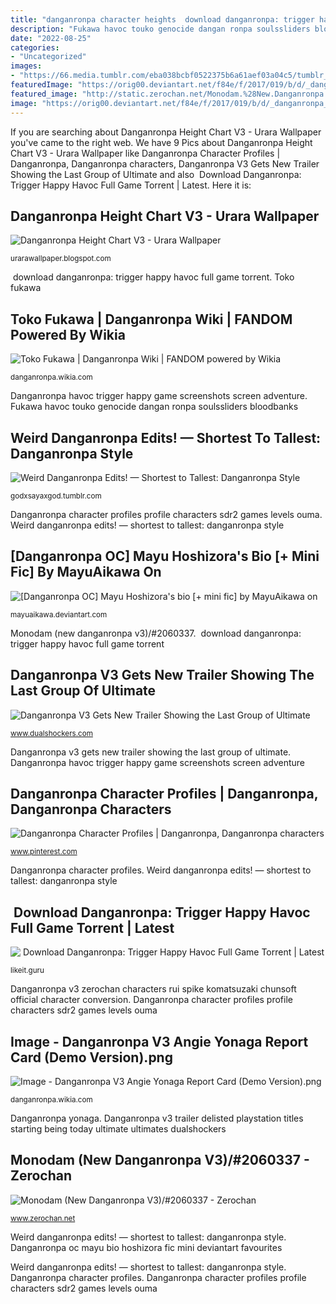```yaml
---
title: "danganronpa character heights ️ download danganronpa: trigger happy havoc full game torrent"
description: "Fukawa havoc touko genocide dangan ronpa soulssliders bloodbanks"
date: "2022-08-25"
categories:
- "Uncategorized"
images:
- "https://66.media.tumblr.com/eba038bcbf0522375b6a61aef03a04c5/tumblr_ooqlzg3Csc1vg0k81o1_1280.png"
featuredImage: "https://orig00.deviantart.net/f84e/f/2017/019/b/d/_danganronpa_oc__mayu_hoshizora_s_bio____mini_fic__by_mayuaikawa-davzu7u.png"
featured_image: "http://static.zerochan.net/Monodam.%28New.Danganronpa.V3%29.full.2060337.jpg"
image: "https://orig00.deviantart.net/f84e/f/2017/019/b/d/_danganronpa_oc__mayu_hoshizora_s_bio____mini_fic__by_mayuaikawa-davzu7u.png"
---
```


If you are searching about Danganronpa Height Chart V3 - Urara Wallpaper you've came to the right web. We have 9 Pics about Danganronpa Height Chart V3 - Urara Wallpaper like Danganronpa Character Profiles | Danganronpa, Danganronpa characters, Danganronpa V3 Gets New Trailer Showing the Last Group of Ultimate and also ️ Download Danganronpa: Trigger Happy Havoc Full Game Torrent | Latest. Here it is:

## Danganronpa Height Chart V3 - Urara Wallpaper

![Danganronpa Height Chart V3 - Urara Wallpaper](https://pm1.narvii.com/7021/7e775f166dadad1439d262265d1b16f1c9365b86r1-1064-1738v2_hq.jpg "[danganronpa oc] mayu hoshizora&#039;s bio [+ mini fic] by mayuaikawa on")

<small>urarawallpaper.blogspot.com</small>

️ download danganronpa: trigger happy havoc full game torrent. Toko fukawa

## Toko Fukawa | Danganronpa Wiki | FANDOM Powered By Wikia

![Toko Fukawa | Danganronpa Wiki | FANDOM powered by Wikia](https://vignette.wikia.nocookie.net/danganronpa/images/f/fb/Danganronpa_1_Character_Design_Profile_Toko_Fukawa.png/revision/latest?cb=20180306220837 "Danganronpa v3 trailer delisted playstation titles starting being today ultimate ultimates dualshockers")

<small>danganronpa.wikia.com</small>

Danganronpa havoc trigger happy game screenshots screen adventure. Fukawa havoc touko genocide dangan ronpa soulssliders bloodbanks

## Weird Danganronpa Edits! — Shortest To Tallest: Danganronpa Style

![Weird Danganronpa Edits! — Shortest to Tallest: Danganronpa Style](https://66.media.tumblr.com/eba038bcbf0522375b6a61aef03a04c5/tumblr_ooqlzg3Csc1vg0k81o1_1280.png "Fukawa havoc touko genocide dangan ronpa soulssliders bloodbanks")

<small>godxsayaxgod.tumblr.com</small>

Danganronpa character profiles profile characters sdr2 games levels ouma. Weird danganronpa edits! — shortest to tallest: danganronpa style

## [Danganronpa OC] Mayu Hoshizora&#039;s Bio [+ Mini Fic] By MayuAikawa On

![[Danganronpa OC] Mayu Hoshizora&#039;s bio [+ mini fic] by MayuAikawa on](https://orig00.deviantart.net/f84e/f/2017/019/b/d/_danganronpa_oc__mayu_hoshizora_s_bio____mini_fic__by_mayuaikawa-davzu7u.png "Monodam (new danganronpa v3)/#2060337")

<small>mayuaikawa.deviantart.com</small>

Monodam (new danganronpa v3)/#2060337. ️ download danganronpa: trigger happy havoc full game torrent

## Danganronpa V3 Gets New Trailer Showing The Last Group Of Ultimate

![Danganronpa V3 Gets New Trailer Showing the Last Group of Ultimate](https://cdn4.dualshockers.com/wp-content/uploads/2017/09/Danganronpa-1.jpg "Danganronpa character profiles")

<small>www.dualshockers.com</small>

Danganronpa v3 gets new trailer showing the last group of ultimate. Danganronpa havoc trigger happy game screenshots screen adventure

## Danganronpa Character Profiles | Danganronpa, Danganronpa Characters

![Danganronpa Character Profiles | Danganronpa, Danganronpa characters](https://i.pinimg.com/originals/14/16/85/14168597318c6856795815eca6b67a7d.jpg "[danganronpa oc] mayu hoshizora&#039;s bio [+ mini fic] by mayuaikawa on")

<small>www.pinterest.com</small>

Danganronpa character profiles. Weird danganronpa edits! — shortest to tallest: danganronpa style

## ️ Download Danganronpa: Trigger Happy Havoc Full Game Torrent | Latest

![️ Download Danganronpa: Trigger Happy Havoc Full Game Torrent | Latest](https://likeit.guru/images2/danganronpa-trigger-happy-havoc_7832.jpg "Danganronpa character profiles profile characters sdr2 games levels ouma")

<small>likeit.guru</small>

Danganronpa v3 zerochan characters rui spike komatsuzaki chunsoft official character conversion. Danganronpa character profiles profile characters sdr2 games levels ouma

## Image - Danganronpa V3 Angie Yonaga Report Card (Demo Version).png

![Image - Danganronpa V3 Angie Yonaga Report Card (Demo Version).png](https://vignette4.wikia.nocookie.net/danganronpa/images/3/3c/Danganronpa_V3_Angie_Yonaga_Report_Card_%28Demo_Version%29.png/revision/latest?cb=20170801220943 "Danganronpa v3 gets new trailer showing the last group of ultimate")

<small>danganronpa.wikia.com</small>

Danganronpa yonaga. Danganronpa v3 trailer delisted playstation titles starting being today ultimate ultimates dualshockers

## Monodam (New Danganronpa V3)/#2060337 - Zerochan

![Monodam (New Danganronpa V3)/#2060337 - Zerochan](http://static.zerochan.net/Monodam.%28New.Danganronpa.V3%29.full.2060337.jpg "Fukawa havoc touko genocide dangan ronpa soulssliders bloodbanks")

<small>www.zerochan.net</small>

Weird danganronpa edits! — shortest to tallest: danganronpa style. Danganronpa oc mayu bio hoshizora fic mini deviantart favourites

Weird danganronpa edits! — shortest to tallest: danganronpa style. Danganronpa character profiles. Danganronpa character profiles profile characters sdr2 games levels ouma
